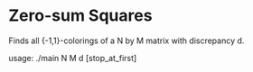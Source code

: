 # Zero-sum Squares

Finds all {-1,1}-colorings of a N by M matrix with discrepancy d.

usage: ./main N M d [stop_at_first]
